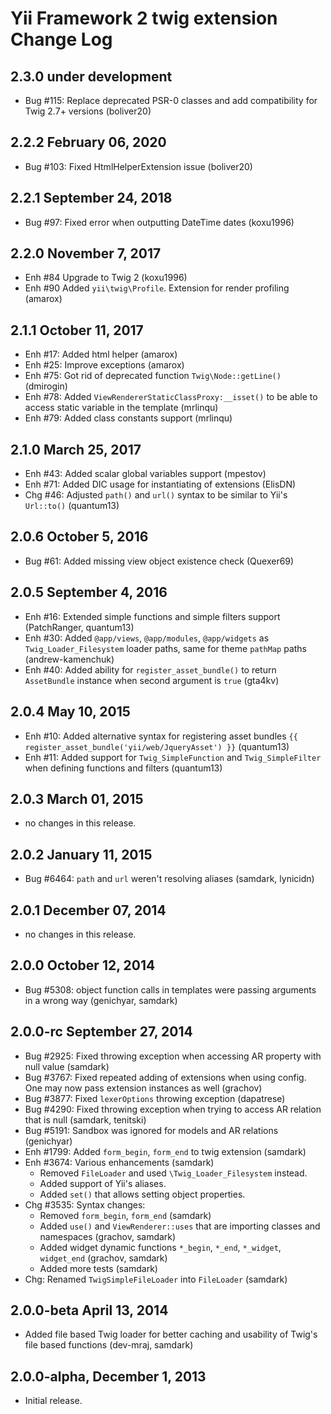 Yii Framework 2 twig extension Change Log
=========================================

2.3.0 under development
-----------------------

- Bug #115: Replace deprecated PSR-0 classes and add compatibility for Twig 2.7+ versions (boliver20)


2.2.2 February 06, 2020
-----------------------

- Bug #103: Fixed HtmlHelperExtension issue (boliver20)


2.2.1 September 24, 2018
------------------------

- Bug #97: Fixed error when outputting DateTime dates (koxu1996)


2.2.0 November 7, 2017
----------------------

- Enh #84 Upgrade to Twig 2 (koxu1996)
- Enh #90 Added `yii\twig\Profile`. Extension for render profiling (amarox)


2.1.1 October 11, 2017
----------------------

- Enh #17: Added html helper (amarox)
- Enh #25: Improve exceptions (amarox)
- Enh #75: Got rid of deprecated function `Twig\Node::getLine()` (dmirogin)
- Enh #78: Added `ViewRendererStaticClassProxy:__isset()` to be able to access static variable in the template (mrlinqu)
- Enh #79: Added class constants support (mrlinqu)


2.1.0 March 25, 2017
--------------------

- Enh #43: Added scalar global variables support (mpestov)
- Enh #71: Added DIC usage for instantiating of extensions (ElisDN)
- Chg #46: Adjusted `path()` and `url()` syntax to be similar to Yii's `Url::to()` (quantum13)


2.0.6 October 5, 2016
---------------------

- Bug #61: Added missing view object existence check (Quexer69)


2.0.5 September 4, 2016
-----------------------

- Enh #16: Extended simple functions and simple filters support (PatchRanger, quantum13)
- Enh #30: Added `@app/views`, `@app/modules`, `@app/widgets` as `Twig_Loader_Filesystem` loader paths, same for theme `pathMap` paths (andrew-kamenchuk)
- Enh #40: Added ability for `register_asset_bundle()` to return `AssetBundle` instance when second argument is `true` (gta4kv)


2.0.4 May 10, 2015
------------------

- Enh #10: Added alternative syntax for registering asset bundles `{{ register_asset_bundle('yii/web/JqueryAsset') }}` (quantum13)
- Enh #11: Added support for `Twig_SimpleFunction` and `Twig_SimpleFilter` when defining functions and filters (quantum13)


2.0.3 March 01, 2015
--------------------

- no changes in this release.


2.0.2 January 11, 2015
----------------------

- Bug #6464: `path` and `url` weren't resolving aliases (samdark, lynicidn)


2.0.1 December 07, 2014
-----------------------

- no changes in this release.


2.0.0 October 12, 2014
----------------------

- Bug #5308: object function calls in templates were passing arguments in a wrong way (genichyar, samdark)


2.0.0-rc September 27, 2014
---------------------------

- Bug #2925: Fixed throwing exception when accessing AR property with null value (samdark)
- Bug #3767: Fixed repeated adding of extensions when using config. One may now pass extension instances as well (grachov)
- Bug #3877: Fixed `lexerOptions` throwing exception (dapatrese)
- Bug #4290: Fixed throwing exception when trying to access AR relation that is null (samdark, tenitski)
- Bug #5191: Sandbox was ignored for models and AR relations (genichyar)
- Enh #1799: Added `form_begin`, `form_end` to twig extension (samdark)
- Enh #3674: Various enhancements (samdark)
    - Removed `FileLoader` and used `\Twig_Loader_Filesystem` instead.
    - Added support of Yii's aliases.
    - Added `set()` that allows setting object properties.
- Chg #3535: Syntax changes:
    - Removed `form_begin`, `form_end` (samdark)
    - Added `use()` and `ViewRenderer::uses` that are importing classes and namespaces (grachov, samdark)
    - Added widget dynamic functions `*_begin`, `*_end`, `*_widget`, `widget_end` (grachov, samdark)
    - Added more tests (samdark)
- Chg: Renamed `TwigSimpleFileLoader` into `FileLoader` (samdark)

2.0.0-beta April 13, 2014
-------------------------

- Added file based Twig loader for better caching and usability of Twig's file based functions (dev-mraj, samdark)

2.0.0-alpha, December 1, 2013
-----------------------------

- Initial release.



